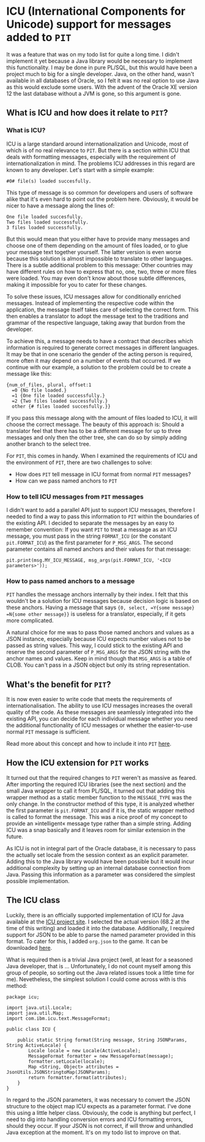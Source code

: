 # ICU (International Components for Unicode) support for messages added to `PIT`

It was a feature that was on my todo list for quite a long time. I didn't implement it yet because a Java library would be necessary to implement this functionality. I may be done in pure PL/SQL, but this would have been a project much to big for a single developer. Java, on the other hand, wasn't available in all databases of Oracle, so I felt it was no real option to use Java as this would exclude some users. With the advent of the Oracle XE version 12 the last database without a JVM is gone, so this argument is gone.

## What is ICU and how does it relate to `PIT`?

### What is ICU?

ICU is a large standard around internationalization and Unicode, most of which is of no real relevance to `PIT`. But there is a section within ICU that deals with formatting messages, especially with the requirement of internationalization in mind. The problems ICU addresses in this regard are known to any developer. Let's start with a simple example:
```
#0# file(s) loaded succesfully.
```
This type of message is so common for developers and users of software alike that it's even hard to point out the problem here. Obviously, it would be nicer to have a message along the lines of:
```
One file loaded succesfully.
Two files loaded successfully.
3 files loaded successfully.
```
But this would mean that you either have to provide many messages and choose one of them depending on the amount of files loaded, or to glue your message text together yourself. The latter version is even worse because this solution is almost impossible to translate to other languages. There is a subtle additional problem to this message: Other countries may have different rules on how to express that no, one, two, three or more files were loaded. You may even don't know about those subtle differences, making it impossible for you to cater for these changes.

To solve these issues, ICU messages allow for conditionally enriched messages. Instead of implementing the respective code within the application, the message itself takes care of selecting the correct form. This then enables a translator to adopt the message text to the traditions and grammar of the respective language, taking away that burdon from the developer.

To achieve this, a message needs to have a contract that describes which information is required to generate correct messages in different languages. It may be that in one scenario the gender of the acting person is required, more often it may depend on a number of events that occurred. If we continue with our example, a solution to the problem could be to create a message like this:
```
{num_of_files, plural, offset:1
  =0 {No file loaded.}
  =1 {One file loaded successfully.}
  =2 {Two files loaded successfully.}
  other {# files loaded succesfully.}}
```

If you pass this message along with the amount of files loaded to ICU, it will choose the correct message. The beauty of this approach is: Should a translator feel that there has to be a different message for up to three messages and only then the other tree, she can do so by simply adding another branch to the select tree.

For `PIT`, this comes in handy. When I examined the requirements of ICU and the environment of `PIT`, there are two challenges to solve:
- How does `PIT` tell message in ICU format from normal `PIT` messages?
- How can we pass named anchors to `PIT`

### How to tell ICU messages from `PIT` messages

I didn't want to add a parallel API just to support ICU messages, therefore I needed to find a way to pass this information to `PIT` within the boundaries of the existing API. I decided to separate the messages by an easy to remember convention: If you want `PIT` to treat a message as an ICU message, you must pass in the string `FORMAT_ICU` (or the constant `pit.FORMAT_ICU`) as the first parameter for `P_MSG_ARGS`. The second parameter contains all named anchors and their values for that message:

```
pit.print(msg.MY_ICU_MESSAGE, msg_args(pit.FORMAT_ICU, '<ICU parameters>'));
```

### How to pass named anchors to a message

`PIT` handles the message anchors internally by their index. I felt that this wouldn't be a solution for ICU messages because decision logic is based on these anchors. Having a message that says `{0, select, =Y{some message} =N{some other message}}` is useless for a translator, especially, if it gets more complicated.

A natural choice for me was to pass those named anchors and values as a JSON instance, especially because ICU expects number values not to be passed as string values. This way, I could stick to the existing API and reserve the second parameter of `P_MSG_ARGS` for the JSON string with the anchor names and values. Keep in mind though that `MSG_ARGS` is a table of CLOB. You can't pass in a JSON object but only its string representation.

## What's the benefit for `PIT`?

It is now even easier to write code that meets the requirements of internationalisation. The ability to use ICU messages increases the overall quality of the code. As these messages are seamlessly integrated into the existing API, you can decide for each individual message whether you need the additional functionality of ICU messages or whether the easier-to-use normal `PIT` message is sufficient.

Read more about this concept and how to include it into `PIT` [here](https://github.com/j-sieben/PIT/blob/master/Doc/icu_messages.md).

## How the ICU extension for `PIT` works

It turned out that the required changes to `PIT` weren't as massive as feared. After importing the required ICU libraries (see the next section) and the small Java wrapper to call it from PL/SQL, it turned out that adding this wrapper method as a static member function to the `MESSAGE_TYPE` was the only change. In the constructor method of this type, it is analyzed whether the first parameter is `pit.FORMAT_ICU` and if it is, the static wrapper method is called to format the message. This was a nice proof of my concept to provide an »intelligent« message type rather than a simple string. Adding ICU was a snap basically and it leaves room for similar extension in the future.

As ICU is not in integral part of the Oracle database, it is necessary to pass the actually set locale from the session context as an explicit parameter. Adding this to the Java library would have been possible but it would incur additional complexity by setting up an internal database connection from Java. Passing this information as a parameter was considered the simplest possible implementation.

## The ICU class

Luckily, there is an officially supported implementation of ICU for Java available at the [ICU project site](http://site.icu-project.org/download). I selected the actual version (68.2 at the time of this writing) and loaded it into the database. Additionally, I required support for JSON to be able to parse the named parameter provided in this format. To cater for this, I added `org.json` to the game. It can be downloaded [here](https://jar-download.com/artifacts/org.json).

What is required then is a trivial Java project (well, at least for a seasoned Java developer, that is ... Unfortunately, I do not count myself among this group of people, so sorting out the Java related issues took a little time for me). Nevetheless, the simplest solution I could come across with is this method:

```
package icu;

import java.util.Locale;
import java.util.Map;
import com.ibm.icu.text.MessageFormat;

public class ICU {

	public static String format(String message, String JSONParams, String ActiveLocale) {
        Locale locale = new Locale(ActiveLocale);
        MessageFormat formatter = new MessageFormat(message);
        formatter.setLocale(locale);
        Map <String, Object> attributes = JsonUtils.JSONStringtoMap(JSONParams);
		return formatter.format(attributes);
	}
}

```

In regard to the JSON parameters, it was necessary to convert the JSON structure to the object map ICU expects as a parameter format. I've done this using a little helper class. Obviously, the code is anything but perfect, I need to dig into handling conversion errors and ICU formatting errors, should they occur. If your JSON is not correct, if will throw and unhandled Java exception at the moment. It's on my todo list to improve on that.

